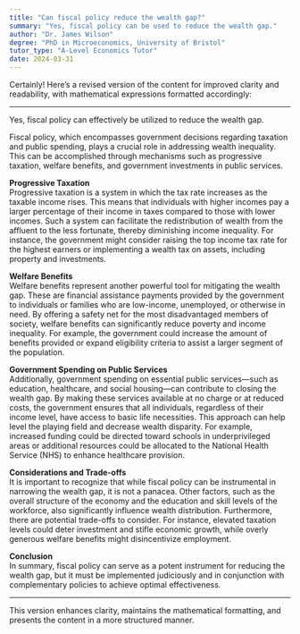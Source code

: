 ```yaml
---
title: "Can fiscal policy reduce the wealth gap?"
summary: "Yes, fiscal policy can be used to reduce the wealth gap."
author: "Dr. James Wilson"
degree: "PhD in Microeconomics, University of Bristol"
tutor_type: "A-Level Economics Tutor"
date: 2024-03-31
---
```


Certainly! Here’s a revised version of the content for improved clarity and readability, with mathematical expressions formatted accordingly:

---

Yes, fiscal policy can effectively be utilized to reduce the wealth gap.

Fiscal policy, which encompasses government decisions regarding taxation and public spending, plays a crucial role in addressing wealth inequality. This can be accomplished through mechanisms such as progressive taxation, welfare benefits, and government investments in public services.

**Progressive Taxation**  
Progressive taxation is a system in which the tax rate increases as the taxable income rises. This means that individuals with higher incomes pay a larger percentage of their income in taxes compared to those with lower incomes. Such a system can facilitate the redistribution of wealth from the affluent to the less fortunate, thereby diminishing income inequality. For instance, the government might consider raising the top income tax rate for the highest earners or implementing a wealth tax on assets, including property and investments.

**Welfare Benefits**  
Welfare benefits represent another powerful tool for mitigating the wealth gap. These are financial assistance payments provided by the government to individuals or families who are low-income, unemployed, or otherwise in need. By offering a safety net for the most disadvantaged members of society, welfare benefits can significantly reduce poverty and income inequality. For example, the government could increase the amount of benefits provided or expand eligibility criteria to assist a larger segment of the population.

**Government Spending on Public Services**  
Additionally, government spending on essential public services—such as education, healthcare, and social housing—can contribute to closing the wealth gap. By making these services available at no charge or at reduced costs, the government ensures that all individuals, regardless of their income level, have access to basic life necessities. This approach can help level the playing field and decrease wealth disparity. For example, increased funding could be directed toward schools in underprivileged areas or additional resources could be allocated to the National Health Service (NHS) to enhance healthcare provision.

**Considerations and Trade-offs**  
It is important to recognize that while fiscal policy can be instrumental in narrowing the wealth gap, it is not a panacea. Other factors, such as the overall structure of the economy and the education and skill levels of the workforce, also significantly influence wealth distribution. Furthermore, there are potential trade-offs to consider. For instance, elevated taxation levels could deter investment and stifle economic growth, while overly generous welfare benefits might disincentivize employment.

**Conclusion**  
In summary, fiscal policy can serve as a potent instrument for reducing the wealth gap, but it must be implemented judiciously and in conjunction with complementary policies to achieve optimal effectiveness.

--- 

This version enhances clarity, maintains the mathematical formatting, and presents the content in a more structured manner.
    